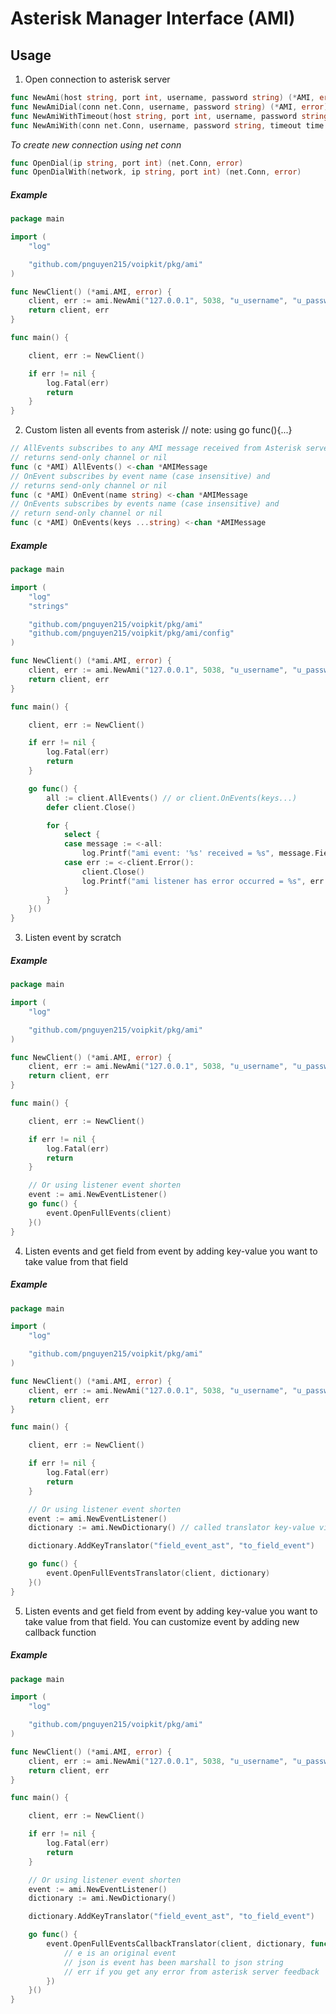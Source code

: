 # Asterisk Manager Interface (AMI)

## Usage

1. Open connection to asterisk server

```Go
func NewAmi(host string, port int, username, password string) (*AMI, error)
func NewAmiDial(conn net.Conn, username, password string) (*AMI, error)
func NewAmiWithTimeout(host string, port int, username, password string, timeout time.Duration) (*AMI, error)
func NewAmiWith(conn net.Conn, username, password string, timeout time.Duration) (*AMI, error)
```

<i>To create new connection using net conn</i>

```Go
func OpenDial(ip string, port int) (net.Conn, error)
func OpenDialWith(network, ip string, port int) (net.Conn, error)
```

##### Example

```Go
package main

import (
	"log"

	"github.com/pnguyen215/voipkit/pkg/ami"
)

func NewClient() (*ami.AMI, error) {
	client, err := ami.NewAmi("127.0.0.1", 5038, "u_username", "u_password")
	return client, err
}

func main() {

	client, err := NewClient()

	if err != nil {
		log.Fatal(err)
		return
	}
}
```

2. Custom listen all events from asterisk
   // note: using go func(){...}

```Go
// AllEvents subscribes to any AMI message received from Asterisk server
// returns send-only channel or nil
func (c *AMI) AllEvents() <-chan *AMIMessage
// OnEvent subscribes by event name (case insensitive) and
// returns send-only channel or nil
func (c *AMI) OnEvent(name string) <-chan *AMIMessage
// OnEvents subscribes by events name (case insensitive) and
// return send-only channel or nil
func (c *AMI) OnEvents(keys ...string) <-chan *AMIMessage
```

##### Example

```Go
package main

import (
	"log"
	"strings"

	"github.com/pnguyen215/voipkit/pkg/ami"
	"github.com/pnguyen215/voipkit/pkg/ami/config"
)

func NewClient() (*ami.AMI, error) {
	client, err := ami.NewAmi("127.0.0.1", 5038, "u_username", "u_password")
	return client, err
}

func main() {

	client, err := NewClient()

	if err != nil {
		log.Fatal(err)
		return
	}

	go func() {
		all := client.AllEvents() // or client.OnEvents(keys...)
		defer client.Close()

		for {
			select {
			case message := <-all:
				log.Printf("ami event: '%s' received = %s", message.Field(strings.ToLower(config.AmiEventKey)), message.Json())
			case err := <-client.Error():
				client.Close()
				log.Printf("ami listener has error occurred = %s", err.Error())
			}
		}
	}()
}
```

3. Listen event by scratch

##### Example

```Go
package main

import (
	"log"

	"github.com/pnguyen215/voipkit/pkg/ami"
)

func NewClient() (*ami.AMI, error) {
	client, err := ami.NewAmi("127.0.0.1", 5038, "u_username", "u_password")
	return client, err
}

func main() {

	client, err := NewClient()

	if err != nil {
		log.Fatal(err)
		return
	}

	// Or using listener event shorten
	event := ami.NewEventListener()
	go func() {
		event.OpenFullEvents(client)
	}()
}
```

4. Listen events and get field from event by adding key-value you want to take value from that field

##### Example

```Go
package main

import (
	"log"

	"github.com/pnguyen215/voipkit/pkg/ami"
)

func NewClient() (*ami.AMI, error) {
	client, err := ami.NewAmi("127.0.0.1", 5038, "u_username", "u_password")
	return client, err
}

func main() {

	client, err := NewClient()

	if err != nil {
		log.Fatal(err)
		return
	}

	// Or using listener event shorten
	event := ami.NewEventListener()
	dictionary := ami.NewDictionary() // called translator key-value via field event

	dictionary.AddKeyTranslator("field_event_ast", "to_field_event")

	go func() {
		event.OpenFullEventsTranslator(client, dictionary)
	}()
}
```

5. Listen events and get field from event by adding key-value you want to take value from that field.
   You can customize event by adding new callback function

##### Example

```Go
package main

import (
	"log"

	"github.com/pnguyen215/voipkit/pkg/ami"
)

func NewClient() (*ami.AMI, error) {
	client, err := ami.NewAmi("127.0.0.1", 5038, "u_username", "u_password")
	return client, err
}

func main() {

	client, err := NewClient()

	if err != nil {
		log.Fatal(err)
		return
	}

	// Or using listener event shorten
	event := ami.NewEventListener()
	dictionary := ami.NewDictionary()

	dictionary.AddKeyTranslator("field_event_ast", "to_field_event")

	go func() {
		event.OpenFullEventsCallbackTranslator(client, dictionary, func(e *ami.AMIMessage, json string, err error) {
			// e is an original event
			// json is event has been marshall to json string
			// err if you get any error from asterisk server feedback
		})
	}()
}
```

